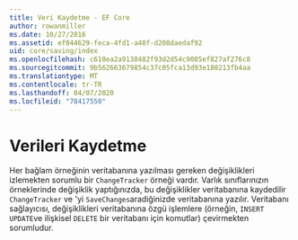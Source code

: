 ```yaml
---
title: Veri Kaydetme - EF Core
author: rowanmiller
ms.date: 10/27/2016
ms.assetid: ef044629-feca-4fd1-a48f-d208daedaf92
uid: core/saving/index
ms.openlocfilehash: c610ea2a9138482f93d2d54c9085ef827af276c8
ms.sourcegitcommit: 9b562663679854c37c05fca13d93e180213fb4aa
ms.translationtype: MT
ms.contentlocale: tr-TR
ms.lasthandoff: 04/07/2020
ms.locfileid: "78417550"
---
```

# <a name="saving-data"></a>Verileri Kaydetme

Her bağlam örneğinin veritabanına yazılması gereken değişiklikleri izlemekten sorumlu bir `ChangeTracker` örneği vardır. Varlık sınıflarınızın örneklerinde değişiklik yaptığınızda, bu değişiklikler veritabanına kaydedilir `ChangeTracker` ve 'yi `SaveChanges`aradiğinizde veritabanına yazılır. Veritabanı sağlayıcısı, değişiklikleri veritabanına özgü işlemlere (örneğin, `INSERT` `UPDATE`ve ilişkisel `DELETE` bir veritabanı için komutlar) çevirmekten sorumludur.

